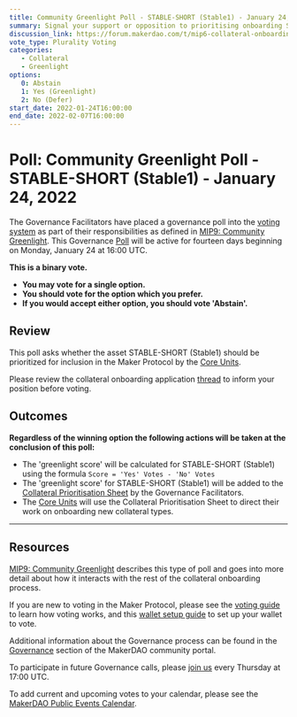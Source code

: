 ```yaml
---
title: Community Greenlight Poll - STABLE-SHORT (Stable1) - January 24, 2022
summary: Signal your support or opposition to prioritising onboarding STABLE-SHORT (Stable1).
discussion_link: https://forum.makerdao.com/t/mip6-collateral-onboarding-application-stable-us-treasury-securities-up-to-12-months-duration/12503
vote_type: Plurality Voting
categories:
   - Collateral
   - Greenlight
options:
   0: Abstain
   1: Yes (Greenlight)
   2: No (Defer)
start_date: 2022-01-24T16:00:00
end_date: 2022-02-07T16:00:00
---
```

# Poll: Community Greenlight Poll - STABLE-SHORT (Stable1) - January 24, 2022

The Governance Facilitators have placed a governance poll into the [voting system](https://vote.makerdao.com/polling) as part of their responsibilities as defined in [MIP9: Community Greenlight](https://mips.makerdao.com/mips/details/MIP9). This Governance [Poll](https://community-development.makerdao.com/en/learn/governance/on-chain-gov) will be active for fourteen days beginning on Monday, January 24 at 16:00 UTC.

**This is a binary vote.**
- **You may vote for a single option.**
- **You should vote for the option which you prefer.**
- **If you would accept either option, you should vote 'Abstain'.**

## Review

This poll asks whether the asset STABLE-SHORT (Stable1) should be prioritized for inclusion in the Maker Protocol by the [Core Units](https://mips.makerdao.com/mips/details/MIP38#mip38c2-core-unit-state).

Please review the collateral onboarding application [thread](https://forum.makerdao.com/t/mip6-collateral-onboarding-application-stable-us-treasury-securities-up-to-12-months-duration/12503) to inform your position before voting.

## Outcomes

**Regardless of the winning option the following actions will be taken at the conclusion of this poll:**
* The 'greenlight score' will be calculated for STABLE-SHORT (Stable1) using the formula `Score = 'Yes' Votes - 'No' Votes`
* The 'greenlight score' for STABLE-SHORT (Stable1) will be added to the [Collateral Prioritisation Sheet](https://docs.google.com/spreadsheets/d/1IX9e2fyfz7djtDMKn5gMyGsyFxHoY75GncMbAjnSXrM/edit#gid=0) by the Governance Facilitators.
* The [Core Units](https://mips.makerdao.com/mips/details/MIP38#mip38c2-core-unit-state) will use the Collateral Prioritisation Sheet to direct their work on onboarding new collateral types.

---

## Resources

[MIP9: Community Greenlight](https://mips.makerdao.com/mips/details/MIP9) describes this type of poll and goes into more detail about how it interacts with the rest of the collateral onboarding process.

If you are new to voting in the Maker Protocol, please see the [voting guide](https://community-development.makerdao.com/en/learn/governance/how-voting-works/) to learn how voting works, and this [wallet setup guide](https://community-development.makerdao.com/en/learn/governance/voting-setup/) to set up your wallet to vote.

Additional information about the Governance process can be found in the [Governance](https://community-development.makerdao.com/en/learn/governance) section of the MakerDAO community portal.

To participate in future Governance calls, please [join us](https://github.com/makerdao/community/tree/master/governance/governance-and-risk-meetings) every Thursday at 17:00 UTC.

To add current and upcoming votes to your calendar, please see the [MakerDAO Public Events Calendar](https://calendar.google.com/calendar/embed?src=makerdao.com_3efhm2ghipksegl009ktniomdk%40group.calendar.google.com&ctz=UTC&mode=week&showCalendars=0&showPrint=0).

